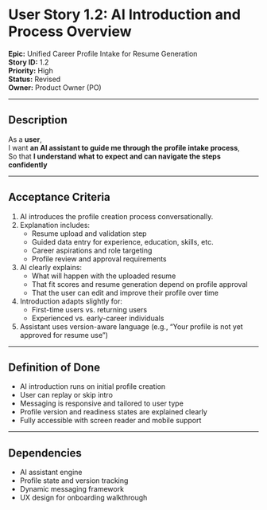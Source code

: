 # User Story 1.2: AI Introduction and Process Overview

**Epic:** Unified Career Profile Intake for Resume Generation  
**Story ID:** 1.2  
**Priority:** High  
**Status:** Revised  
**Owner:** Product Owner (PO)

---

## Description

As a **user**,  
I want **an AI assistant to guide me through the profile intake process**,  
So that **I understand what to expect and can navigate the steps confidently**

---

## Acceptance Criteria

1. AI introduces the profile creation process conversationally.
2. Explanation includes:
   - Resume upload and validation step
   - Guided data entry for experience, education, skills, etc.
   - Career aspirations and role targeting
   - Profile review and approval requirements
3. AI clearly explains:
   - What will happen with the uploaded resume
   - That fit scores and resume generation depend on profile approval
   - That the user can edit and improve their profile over time
4. Introduction adapts slightly for:
   - First-time users vs. returning users
   - Experienced vs. early-career individuals
5. Assistant uses version-aware language (e.g., “Your profile is not yet approved for resume use”)

---

## Definition of Done

- AI introduction runs on initial profile creation
- User can replay or skip intro
- Messaging is responsive and tailored to user type
- Profile version and readiness states are explained clearly
- Fully accessible with screen reader and mobile support

---

## Dependencies

- AI assistant engine  
- Profile state and version tracking  
- Dynamic messaging framework  
- UX design for onboarding walkthrough
